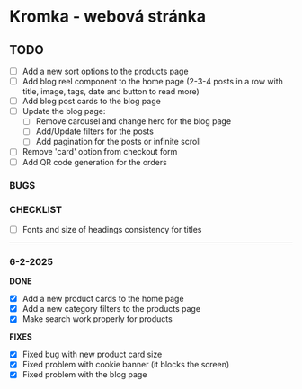 # Kromka - webová stránka

## TODO

- [ ] Add a new sort options to the products page
- [ ] Add blog reel component to the home page (2-3-4 posts in a row with title, image, tags, date and button to read more)
- [ ] Add blog post cards to the blog page
- [ ] Update the blog page:
  - [ ] Remove carousel and change hero for the blog page
  - [ ] Add/Update filters for the posts
  - [ ] Add pagination for the posts or infinite scroll
- [ ] Remove 'card' option from checkout form
- [ ] Add QR code generation for the orders

### BUGS 



### CHECKLIST

- [ ] Fonts and size of headings consistency for titles

---
### 6-2-2025
**DONE**
- [X] Add a new product cards to the home page
- [X] Add a new category filters to the products page
- [X] Make search work properly for products

**FIXES**
- [X] Fixed bug with new product card size
- [X] Fixed problem with cookie banner (it blocks the screen)
- [X] Fixed problem with the blog page